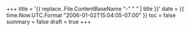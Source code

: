 +++
title = '{{ replace .File.ContentBaseName "-" " " | title }}'
date = {{ time.Now.UTC.Format "2006-01-02T15:04:05-07:00" }}
toc = false
summary = false
draft = true
+++
